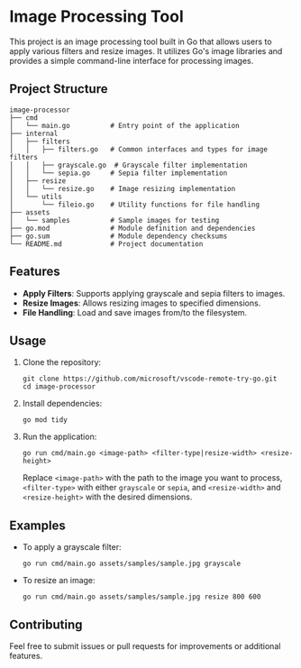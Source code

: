 # Image Processing Tool

This project is an image processing tool built in Go that allows users to apply various filters and resize images. It utilizes Go's image libraries and provides a simple command-line interface for processing images.

## Project Structure

```
image-processor
├── cmd
│   └── main.go          # Entry point of the application
├── internal
│   ├── filters
│   │   ├── filters.go   # Common interfaces and types for image filters
│   │   ├── grayscale.go  # Grayscale filter implementation
│   │   └── sepia.go     # Sepia filter implementation
│   ├── resize
│   │   └── resize.go    # Image resizing implementation
│   └── utils
│       └── fileio.go    # Utility functions for file handling
├── assets
│   └── samples          # Sample images for testing
├── go.mod               # Module definition and dependencies
├── go.sum               # Module dependency checksums
└── README.md            # Project documentation
```

## Features

- **Apply Filters**: Supports applying grayscale and sepia filters to images.
- **Resize Images**: Allows resizing images to specified dimensions.
- **File Handling**: Load and save images from/to the filesystem.

## Usage

1. Clone the repository:
   ```
   git clone https://github.com/microsoft/vscode-remote-try-go.git
   cd image-processor
   ```

2. Install dependencies:
   ```
   go mod tidy
   ```

3. Run the application:
   ```
   go run cmd/main.go <image-path> <filter-type|resize-width> <resize-height>
   ```

   Replace `<image-path>` with the path to the image you want to process, `<filter-type>` with either `grayscale` or `sepia`, and `<resize-width>` and `<resize-height>` with the desired dimensions.

## Examples

- To apply a grayscale filter:
  ```
  go run cmd/main.go assets/samples/sample.jpg grayscale
  ```

- To resize an image:
  ```
  go run cmd/main.go assets/samples/sample.jpg resize 800 600
  ```

## Contributing

Feel free to submit issues or pull requests for improvements or additional features.